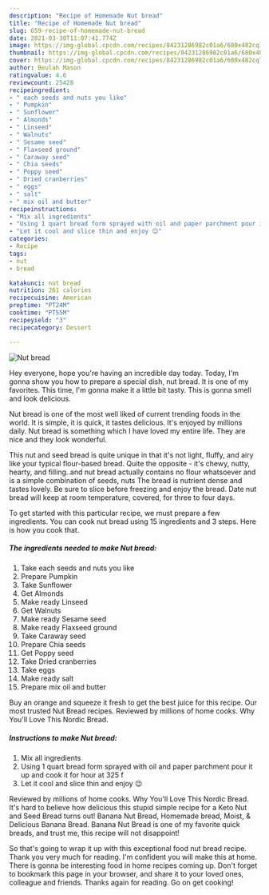 ```yaml
---
description: "Recipe of Homemade Nut bread"
title: "Recipe of Homemade Nut bread"
slug: 659-recipe-of-homemade-nut-bread
date: 2021-03-30T11:07:41.774Z
image: https://img-global.cpcdn.com/recipes/84231286982c01a6/680x482cq70/nut-bread-recipe-main-photo.jpg
thumbnail: https://img-global.cpcdn.com/recipes/84231286982c01a6/680x482cq70/nut-bread-recipe-main-photo.jpg
cover: https://img-global.cpcdn.com/recipes/84231286982c01a6/680x482cq70/nut-bread-recipe-main-photo.jpg
author: Beulah Mason
ratingvalue: 4.6
reviewcount: 25428
recipeingredient:
- " each seeds and nuts you like"
- " Pumpkin"
- " Sunflower"
- " Almonds"
- " Linseed"
- " Walnuts"
- " Sesame seed"
- " Flaxseed ground"
- " Caraway seed"
- " Chia seeds"
- " Poppy seed"
- " Dried cranberries"
- " eggs"
- " salt"
- " mix oil and butter"
recipeinstructions:
- "Mix all ingredients"
- "Using 1 quart bread form sprayed with oil and paper parchment pour it up and cook it for hour at 325 f"
- "Let it cool and slice thin and enjoy 😉"
categories:
- Recipe
tags:
- nut
- bread

katakunci: nut bread 
nutrition: 261 calories
recipecuisine: American
preptime: "PT24M"
cooktime: "PT55M"
recipeyield: "3"
recipecategory: Dessert

---
```



![Nut bread](https://img-global.cpcdn.com/recipes/84231286982c01a6/680x482cq70/nut-bread-recipe-main-photo.jpg)

Hey everyone, hope you're having an incredible day today. Today, I'm gonna show you how to prepare a special dish, nut bread. It is one of my favorites. This time, I'm gonna make it a little bit tasty. This is gonna smell and look delicious.

Nut bread is one of the most well liked of current trending foods in the world. It is simple, it is quick, it tastes delicious. It's enjoyed by millions daily. Nut bread is something which I have loved my entire life. They are nice and they look wonderful.

This nut and seed bread is quite unique in that it&#39;s not light, fluffy, and airy like your typical flour-based bread. Quite the opposite - it&#39;s chewy, nutty, hearty, and filling..and nut bread actually contains no flour whatsoever and is a simple combination of seeds, nuts The bread is nutrient dense and tastes lovely. Be sure to slice before freezing and enjoy the bread. Date nut bread will keep at room temperature, covered, for three to four days.


To get started with this particular recipe, we must prepare a few ingredients. You can cook nut bread using 15 ingredients and 3 steps. Here is how you cook that.

<!--inarticleads1-->

##### The ingredients needed to make Nut bread:

1. Take  each seeds and nuts you like
1. Prepare  Pumpkin
1. Take  Sunflower
1. Get  Almonds
1. Make ready  Linseed
1. Get  Walnuts
1. Make ready  Sesame seed
1. Make ready  Flaxseed ground
1. Take  Caraway seed
1. Prepare  Chia seeds
1. Get  Poppy seed
1. Take  Dried cranberries
1. Take  eggs
1. Make ready  salt
1. Prepare  mix oil and butter


Buy an orange and squeeze it fresh to get the best juice for this recipe. Our most trusted Nut Bread recipes. Reviewed by millions of home cooks. Why You&#39;ll Love This Nordic Bread. 

<!--inarticleads2-->

##### Instructions to make Nut bread:

1. Mix all ingredients
1. Using 1 quart bread form sprayed with oil and paper parchment pour it up and cook it for hour at 325 f
1. Let it cool and slice thin and enjoy 😉


Reviewed by millions of home cooks. Why You&#39;ll Love This Nordic Bread. It&#39;s hard to believe how delicious this stupid simple recipe for a Keto Nut and Seed Bread turns out! Banana Nut Bread, Homemade bread, Moist, &amp; Delicious Banana Bread. Banana Nut Bread is one of my favorite quick breads, and trust me, this recipe will not disappoint! 

So that's going to wrap it up with this exceptional food nut bread recipe. Thank you very much for reading. I'm confident you will make this at home. There is gonna be interesting food in home recipes coming up. Don't forget to bookmark this page in your browser, and share it to your loved ones, colleague and friends. Thanks again for reading. Go on get cooking!
